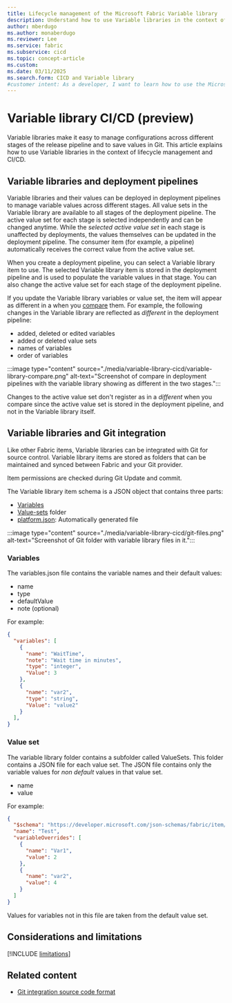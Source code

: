 ```yaml
---
title: Lifecycle management of the Microsoft Fabric Variable library
description: Understand how to use Variable libraries in the context of lifecycle management and CI/CD.
author: mberdugo
ms.author: monaberdugo
ms.reviewer: Lee
ms.service: fabric
ms.subservice: cicd
ms.topic: concept-article
ms.custom:
ms.date: 03/11/2025
ms.search.form: CICD and Variable library
#customer intent: As a developer, I want to learn how to use the Microsoft Fabric Variable library tool to manage my content lifecycle.
---
```


# Variable library CI/CD (preview)

Variable libraries make it easy to manage configurations across different stages of the release pipeline and to save values in Git. This article explains how to use Variable libraries in the context of lifecycle management and CI/CD.

## Variable libraries and deployment pipelines

Variable libraries and their values can be deployed in deployment pipelines to manage variable values across different stages. All value sets in the Variable library are available to all stages of the deployment pipeline. The active value set for each stage is selected independently and can be changed anytime. While the *selected active value set* in each stage is unaffected by deployments, the values themselves can be updated in the deployment pipeline. The consumer item (for example, a pipeline) automatically receives the correct value from the active value set.

When you create a deployment pipeline, you can select a Variable library item to use. The selected Variable library item is stored in the deployment pipeline and is used to populate the variable values in that stage. You can also change the active value set for each stage of the deployment pipeline.

If you update the Variable library variables or value set, the item will appear as different in a when you [compare](../deployment-pipelines/compare-pipeline-content.md) them.
For example, the following changes in the Variable library are reflected as *different* in the deployment pipeline:

* added, deleted or edited variables
* added or deleted value sets
* names of variables
* order of variables

:::image type="content" source="./media/variable-library-cicd/variable-library-compare.png" alt-text="Screenshot of compare in deployment pipelines with the variable library showing as different in the two stages.":::

Changes to the active value set don't register as in a *different* when you compare since the active value set is stored in the deployment pipeline, and not in the Variable library itself.

## Variable libraries and Git integration

Like other Fabric items, Variable libraries can be integrated with Git for source control. Variable library items are stored as folders that can be maintained and synced between Fabric and your Git provider.

Item permissions are checked during Git Update and commit.

The Variable library item schema is a JSON object that contains three parts:

* [Variables](#variables)
* [Value-sets](#value-set) folder
* [platform.json](../git-integration/source-code-format.md#platform-file): Automatically generated file

:::image type="content" source="./media/variable-library-cicd/git-files.png" alt-text="Screenshot of Git folder with variable library files in it.":::

### Variables

The variables.json file contains the variable names and their default values: 

* name
* type
* defaultValue
* note (optional)

For example:

```json
{
  "variables": [
    {
      "name": "WaitTime",
      "note": "Wait time in minutes",
      "type": "integer",
      "Value": 3
    },
    {
      "name": "var2",
      "type": "string",
      "Value": "value2"
    }
  ],
}
```

### Value set

The variable library folder contains a subfolder called ValueSets. This folder contains a JSON file for each value set. The JSON file contains only the variable values for *non default* values in that value set.

* name
* value

For example:

```json
{
  "$schema": "https://developer.microsoft.com/json-schemas/fabric/item/variableLibrary/definition/valueSet/1.0.0/schema.json",
  "name": "Test",
  "variableOverrides": [
    {
      "name": "Var1",
      "value": 2
    },
    {
      "name": "var2",
      "value": 4
    }
  ]
}
```

Values for variables not in this file are taken from the default value set.

## Considerations and limitations

 [!INCLUDE [limitations](./includes/variable-library-limitations.md)]

## Related content

* [Git integration source code format](../git-integration/source-code-format.md)
